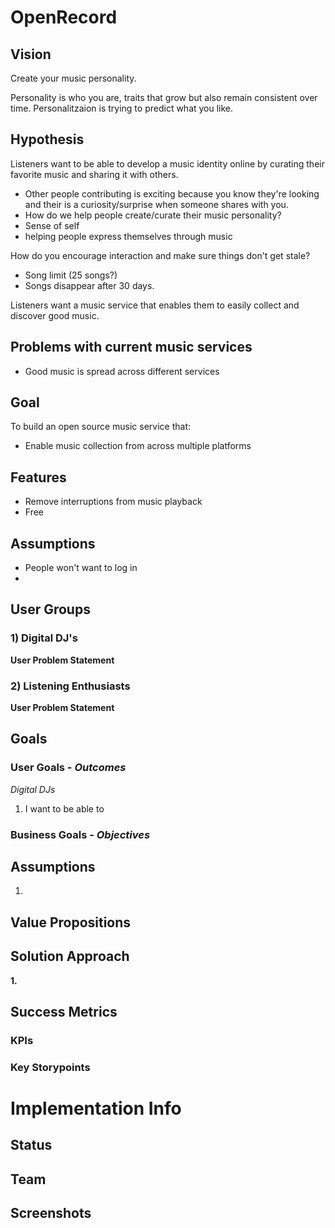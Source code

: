 # OpenRecord

## Vision
Create your music personality.

Personality is who you are, traits that grow but also remain consistent over time.
Personalitzaion is trying to predict what you like.

## Hypothesis
Listeners want to be able to develop a music identity online by curating their favorite music and sharing it with others.

- Other people contributing is exciting because you know they're looking and their is a curiosity/surprise when someone shares with you.
- How do we help people create/curate their music personality?
- Sense of self
- helping people express themselves through music

How do you encourage interaction and make sure things don't get stale?
- Song limit (25 songs?)
- Songs disappear after 30 days.

Listeners want a music service that enables them to easily collect and discover good music.

## Problems with current music services 
- Good music is spread across different services

## Goal
To build an open source music service that: 
- Enable music collection from across multiple platforms


## Features
- Remove interruptions from music playback
- Free

## Assumptions
- People won't want to log in
- 


## User Groups
### 1) Digital DJ's

**User Problem Statement**


### 2) Listening Enthusiasts

**User Problem Statement**


## Goals
### User Goals - *Outcomes*
_Digital DJs_
1. I want to be able to 


### Business Goals - *Objectives*


## Assumptions
1. 

## Value Propositions


## Solution Approach
**1.**




## Success Metrics
### KPIs
### Key Storypoints





# Implementation Info
## Status



## Team

 
## Screenshots

